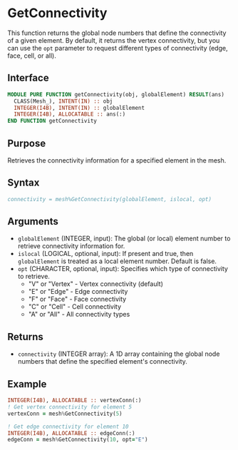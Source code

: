 # GetConnectivity

This function returns the global node numbers that define the connectivity of a given element. By default, it returns the vertex connectivity, but you can use the `opt` parameter to request different types of connectivity (edge, face, cell, or all).

## Interface

```fortran
MODULE PURE FUNCTION getConnectivity(obj, globalElement) RESULT(ans)
  CLASS(Mesh_), INTENT(IN) :: obj
  INTEGER(I4B), INTENT(IN) :: globalElement
  INTEGER(I4B), ALLOCATABLE :: ans(:)
END FUNCTION getConnectivity
```

## Purpose

Retrieves the connectivity information for a specified element in the mesh.

## Syntax

```fortran
connectivity = mesh%GetConnectivity(globalElement, islocal, opt)
```

## Arguments

- `globalElement` (INTEGER, input): The global (or local) element number to retrieve connectivity information for.
- `islocal` (LOGICAL, optional, input): If present and true, then `globalElement` is treated as a local element number. Default is false.
- `opt` (CHARACTER, optional, input): Specifies which type of connectivity to retrieve.
  - "V" or "Vertex" - Vertex connectivity (default)
  - "E" or "Edge" - Edge connectivity
  - "F" or "Face" - Face connectivity
  - "C" or "Cell" - Cell connectivity
  - "A" or "All" - All connectivity types

## Returns

- `connectivity` (INTEGER array): A 1D array containing the global node numbers that define the specified element's connectivity.

## Example

```fortran
INTEGER(I4B), ALLOCATABLE :: vertexConn(:)
! Get vertex connectivity for element 5
vertexConn = mesh%GetConnectivity(5)

! Get edge connectivity for element 10
INTEGER(I4B), ALLOCATABLE :: edgeConn(:)
edgeConn = mesh%GetConnectivity(10, opt="E")
```

